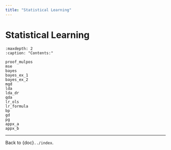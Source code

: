 ```yaml
---
title: "Statistical Learning"
---
```


# Statistical Learning

```{toctree}
:maxdepth: 2
:caption: "Contents:"

proof_mulpos
mse
bayes
bayes_ex_1
bayes_ex_2
mgd
lda
lda_dr
qda
lr_ols
lr_formula
bp
gd
pg
appx_a
appx_b
```

---

Back to {doc}`../index`.

```{disqus}

```
